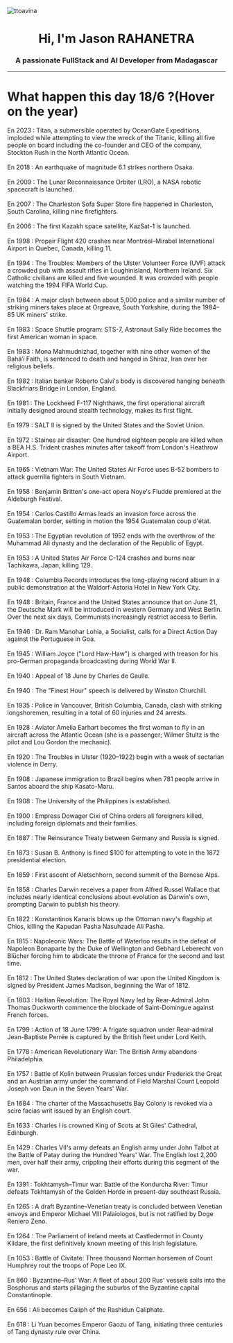 
<p align="left"> <img src="https://komarev.com/ghpvc/?username=ttoavina&label=Profile%20views&color=0e75b6&style=flat" alt="ttoavina" /> </p>
<h1 align="center">Hi, I'm Jason RAHANETRA</h1>
<h3 align="center">A passionate FullStack and AI Developer from Madagascar</h3>
    
<hr/>
<h1> What happen this day 18/6 ?(Hover on the year)</h1>

En 2023 : Titan, a submersible operated by OceanGate Expeditions, imploded while attempting to view the wreck of the Titanic, killing all five people on board including the co-founder and CEO of the company, Stockton Rush in the North Atlantic Ocean.
<br/><br/>
En 2018 : An earthquake of magnitude 6.1 strikes northern Osaka.
<br/><br/>
En 2009 : The Lunar Reconnaissance Orbiter (LRO), a NASA robotic spacecraft is launched.
<br/><br/>
En 2007 : The Charleston Sofa Super Store fire happened in Charleston, South Carolina, killing nine firefighters.
<br/><br/>
En 2006 : The first Kazakh space satellite, KazSat-1 is launched.
<br/><br/>
En 1998 : Propair Flight 420 crashes near Montréal–Mirabel International Airport in Quebec, Canada, killing 11.
<br/><br/>
En 1994 : The Troubles: Members of the Ulster Volunteer Force (UVF) attack a crowded pub with assault rifles in Loughinisland, Northern Ireland. Six Catholic civilians are killed and five wounded. It was crowded with people watching the 1994 FIFA World Cup.
<br/><br/>
En 1984 : A major clash between about 5,000 police and a similar number of striking miners takes place at Orgreave, South Yorkshire, during the 1984–85 UK miners' strike.
<br/><br/>
En 1983 : Space Shuttle program: STS-7, Astronaut Sally Ride becomes the first American woman in space.
<br/><br/>
En 1983 : Mona Mahmudnizhad, together with nine other women of the Baháʼí Faith, is sentenced to death and hanged in Shiraz, Iran over her religious beliefs.
<br/><br/>
En 1982 : Italian banker Roberto Calvi's body is discovered hanging beneath Blackfriars Bridge in London, England.
<br/><br/>
En 1981 : The Lockheed F-117 Nighthawk, the first operational aircraft initially designed around stealth technology, makes its first flight.
<br/><br/>
En 1979 : SALT II is signed by the United States and the Soviet Union.
<br/><br/>
En 1972 : Staines air disaster: One hundred eighteen people are killed when a BEA H.S. Trident crashes minutes after takeoff from London's Heathrow Airport.
<br/><br/>
En 1965 : Vietnam War: The United States Air Force uses B-52 bombers to attack guerrilla fighters in South Vietnam.
<br/><br/>
En 1958 : Benjamin Britten's one-act opera Noye's Fludde premiered at the Aldeburgh Festival.
<br/><br/>
En 1954 : Carlos Castillo Armas leads an invasion force across the Guatemalan border, setting in motion the 1954 Guatemalan coup d'état.
<br/><br/>
En 1953 : The Egyptian revolution of 1952 ends with the overthrow of the Muhammad Ali dynasty and the declaration of the Republic of Egypt.
<br/><br/>
En 1953 : A United States Air Force C-124 crashes and burns near Tachikawa, Japan, killing 129.
<br/><br/>
En 1948 : Columbia Records introduces the long-playing record album in a public demonstration at the Waldorf-Astoria Hotel in New York City.
<br/><br/>
En 1948 : Britain, France and the United States announce that on June 21, the Deutsche Mark will be introduced in western Germany and West Berlin. Over the next six days, Communists increasingly restrict access to Berlin.
<br/><br/>
En 1946 : Dr. Ram Manohar Lohia, a Socialist, calls for a Direct Action Day against the Portuguese in Goa.
<br/><br/>
En 1945 : William Joyce ("Lord Haw-Haw") is charged with treason for his pro-German propaganda broadcasting during World War II.
<br/><br/>
En 1940 : Appeal of 18 June by Charles de Gaulle.
<br/><br/>
En 1940 : The "Finest Hour" speech is delivered by Winston Churchill.
<br/><br/>
En 1935 : Police in Vancouver, British Columbia, Canada, clash with striking longshoremen, resulting in a total of 60 injuries and 24 arrests.
<br/><br/>
En 1928 : Aviator Amelia Earhart becomes the first woman to fly in an aircraft across the Atlantic Ocean (she is a passenger; Wilmer Stultz is the pilot and Lou Gordon the mechanic).
<br/><br/>
En 1920 : The Troubles in Ulster (1920–1922) begin with a week of sectarian violence in Derry.
<br/><br/>
En 1908 : Japanese immigration to Brazil begins when 781 people arrive in Santos aboard the ship Kasato-Maru.
<br/><br/>
En 1908 : The University of the Philippines is established.
<br/><br/>
En 1900 : Empress Dowager Cixi of China orders all foreigners killed, including foreign diplomats and their families.
<br/><br/>
En 1887 : The Reinsurance Treaty between Germany and Russia is signed.
<br/><br/>
En 1873 : Susan B. Anthony is fined $100 for attempting to vote in the 1872 presidential election.
<br/><br/>
En 1859 : First ascent of Aletschhorn, second summit of the Bernese Alps.
<br/><br/>
En 1858 : Charles Darwin receives a paper from Alfred Russel Wallace that includes nearly identical conclusions about evolution as Darwin's own, prompting Darwin to publish his theory.
<br/><br/>
En 1822 : Konstantinos Kanaris blows up the Ottoman navy's flagship at Chios, killing the Kapudan Pasha Nasuhzade Ali Pasha.
<br/><br/>
En 1815 : Napoleonic Wars: The Battle of Waterloo results in the defeat of Napoleon Bonaparte by the Duke of Wellington and Gebhard Leberecht von Blücher forcing him to abdicate the throne of France for the second and last time.
<br/><br/>
En 1812 : The United States declaration of war upon the United Kingdom is signed by President James Madison, beginning the War of 1812.
<br/><br/>
En 1803 : Haitian Revolution: The Royal Navy led by Rear-Admiral John Thomas Duckworth commence the blockade of Saint-Domingue against French forces.
<br/><br/>
En 1799 : Action of 18 June 1799: A frigate squadron under Rear-admiral Jean-Baptiste Perrée is captured by the British fleet under Lord Keith.
<br/><br/>
En 1778 : American Revolutionary War: The British Army abandons Philadelphia.
<br/><br/>
En 1757 : Battle of Kolín between Prussian forces under Frederick the Great and an Austrian army under the command of Field Marshal Count Leopold Joseph von Daun in the Seven Years' War.
<br/><br/>
En 1684 : The charter of the Massachusetts Bay Colony is revoked via a scire facias writ issued by an English court.
<br/><br/>
En 1633 : Charles I is crowned King of Scots at St Giles' Cathedral, Edinburgh.
<br/><br/>
En 1429 : Charles VII's army defeats an English army under John Talbot at the Battle of Patay during the Hundred Years' War. The English lost 2,200 men, over half their army, crippling their efforts during this segment of the war.
<br/><br/>
En 1391 : Tokhtamysh–Timur war: Battle of the Kondurcha River: Timur defeats Tokhtamysh of the Golden Horde in present-day southeast Russia.
<br/><br/>
En 1265 : A draft Byzantine–Venetian treaty is concluded between Venetian envoys and Emperor Michael VIII Palaiologos, but is not ratified by Doge Reniero Zeno.
<br/><br/>
En 1264 : The Parliament of Ireland meets at Castledermot in County Kildare, the first definitively known meeting of this Irish legislature.
<br/><br/>
En 1053 : Battle of Civitate: Three thousand Norman horsemen of Count Humphrey rout the troops of Pope Leo IX.
<br/><br/>
En 860 : Byzantine–Rus' War: A fleet of about 200 Rus' vessels sails into the Bosphorus and starts pillaging the suburbs of the Byzantine capital Constantinople.
<br/><br/>
En 656 : Ali becomes Caliph of the Rashidun Caliphate.
<br/><br/>
En 618 : Li Yuan becomes Emperor Gaozu of Tang, initiating three centuries of Tang dynasty rule over China.
<br/><br/>
